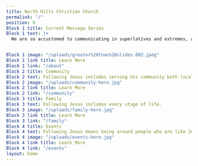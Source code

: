 ```yaml
---
title: North Hills Christian Church
permalink: "/"
position: 0
Block 1 title: Current Message Series
Block 1 text: |+
  We are so accustomed to communicating in superlatives and extremes, aren’t we? “I am SO INCREDIBLY hungry!” “This is the WORST coffee ever!” “That new Netflix series is LIFE-CHANGING!”  We have cheapened what it really means to be great… and what it really means to be lacking.  Join us for this series beginning Easter Sunday at 9:30 & 11am. We will look at who God is in contrast with what we often let define and shape us… and ultimately see what is Greater, and what is Lesser.


Block 1 image: "/uploads/greater%20than%20slides.002.jpeg"
Block 1 link title: Learn More
Block 1 link: "/about"
Block 2 title: Community
Block 2 text: Following Jesus includes serving His community both locally and globally.
Block 2 image: "/uploads/community-hero.jpg"
Block 2 link title: Learn More
Block 2 link: "/community"
Block 3 title: Family
Block 3 text: Following Jesus includes every stage of life.
Block 3 image: "/uploads/family-hero.jpg"
Block 3 link title: Learn More
Block 3 link: "/family"
Block 4 title: Events
Block 4 text: Following Jesus means being around people who are like Jesus.
Block 4 image: "/uploads/events-hero.jpg"
Block 4 link title: Learn More
Block 4 link: "/events"
layout: home
---
```


